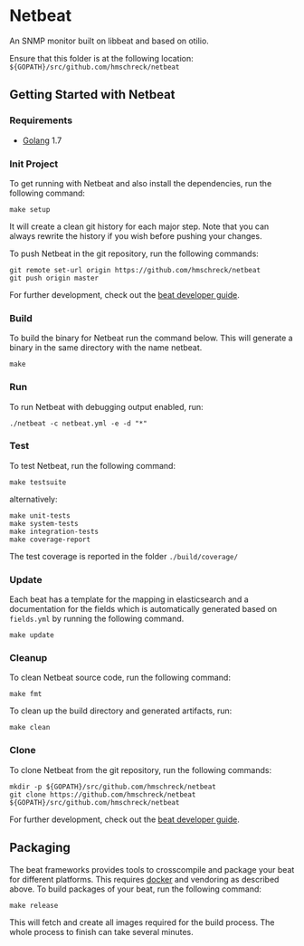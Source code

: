 # Netbeat

An SNMP monitor built on libbeat and based on otilio.

Ensure that this folder is at the following location:
`${GOPATH}/src/github.com/hmschreck/netbeat`

## Getting Started with Netbeat

### Requirements

* [Golang](https://golang.org/dl/) 1.7

### Init Project
To get running with Netbeat and also install the
dependencies, run the following command:

```
make setup
```

It will create a clean git history for each major step. Note that you can always rewrite the history if you wish before pushing your changes.

To push Netbeat in the git repository, run the following commands:

```
git remote set-url origin https://github.com/hmschreck/netbeat
git push origin master
```

For further development, check out the [beat developer guide](https://www.elastic.co/guide/en/beats/libbeat/current/new-beat.html).

### Build

To build the binary for Netbeat run the command below. This will generate a binary
in the same directory with the name netbeat.

```
make
```


### Run

To run Netbeat with debugging output enabled, run:

```
./netbeat -c netbeat.yml -e -d "*"
```


### Test

To test Netbeat, run the following command:

```
make testsuite
```

alternatively:
```
make unit-tests
make system-tests
make integration-tests
make coverage-report
```

The test coverage is reported in the folder `./build/coverage/`

### Update

Each beat has a template for the mapping in elasticsearch and a documentation for the fields
which is automatically generated based on `fields.yml` by running the following command.

```
make update
```


### Cleanup

To clean  Netbeat source code, run the following command:

```
make fmt
```

To clean up the build directory and generated artifacts, run:

```
make clean
```


### Clone

To clone Netbeat from the git repository, run the following commands:

```
mkdir -p ${GOPATH}/src/github.com/hmschreck/netbeat
git clone https://github.com/hmschreck/netbeat ${GOPATH}/src/github.com/hmschreck/netbeat
```


For further development, check out the [beat developer guide](https://www.elastic.co/guide/en/beats/libbeat/current/new-beat.html).


## Packaging

The beat frameworks provides tools to crosscompile and package your beat for different platforms. This requires [docker](https://www.docker.com/) and vendoring as described above. To build packages of your beat, run the following command:

```
make release
```

This will fetch and create all images required for the build process. The whole process to finish can take several minutes.
